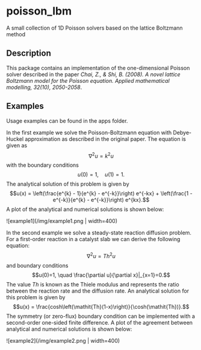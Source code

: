 # poisson_lbm

A small collection of 1D Poisson solvers based on the lattice Boltzmann method

## Description

This package contains an implementation of the one-dimensional Poisson solver described in the paper *Chai, Z., & Shi, B. (2008). A novel lattice Boltzmann model for the Poisson equation. Applied mathematical modelling, 32(10), 2050-2058*.

## Examples

Usage examples can be found in the apps folder.

In the first example we solve the Poisson-Boltzmann equation with Debye-Huckel approximation as described in the original paper. The equation is given as $$\nabla^2 u = k^2 u$$ with the boundary conditions $$u(0)=1, \quad u(1)=1.$$
The analytical solution of this problem is given by $$u(x) = \left(\frac{e^{k} - 1}{e^{k} - e^{-k}}\right) e^{-kx} + \left(\frac{1 - e^{-k}}{e^{k} - e^{-k}}\right) e^{kx}.$$ A plot of the analytical and numerical solutions is shown below: 

![example1](/img/example1.png | width=400)


In the second example we solve a steady-state reaction diffusion problem. For a first-order reaction in a catalyst slab we can derive the following equation:
$$\nabla^2 u = \mathit{Th}^2 u$$ and boundary conditions $$u(0)=1, \quad \frac{\partial u}{\partial x}|_{x=1}=0.$$ 
The value $Th$ is known as the Thiele modulus and represents the ratio between the reaction rate and the diffusion rate. An analytical solution for this problem is given by $$u(x) = \frac{cosh\left(\mathit{Th}(1-x)\right)}{\cosh(\mathit{Th})}.$$ 
The symmetry (or zero-flux) boundary condition can be implemented with a second-order one-sided finite difference. A plot of the agreement between analytical and numerical solutions is shown below: 

![example2](/img/example2.png | width=400)